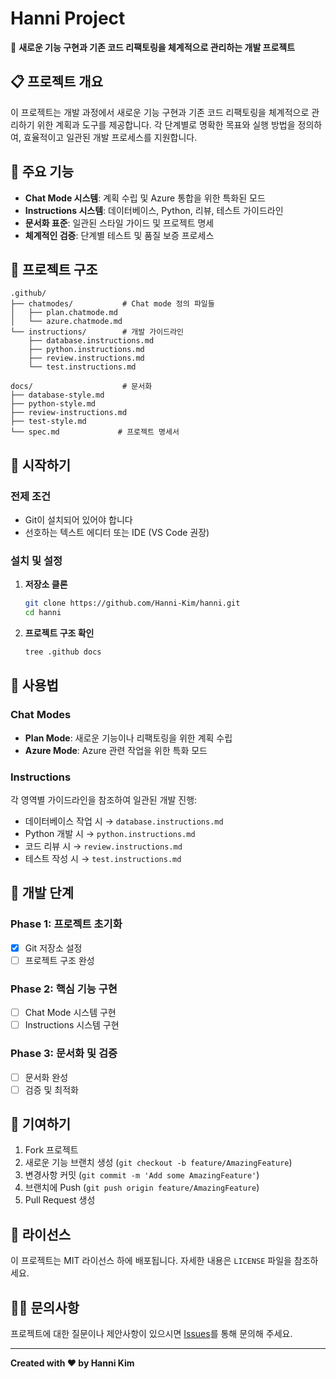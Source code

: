# Hanni Project

🚀 **새로운 기능 구현과 기존 코드 리팩토링을 체계적으로 관리하는 개발 프로젝트**

## 📋 프로젝트 개요

이 프로젝트는 개발 과정에서 새로운 기능 구현과 기존 코드 리팩토링을 체계적으로 관리하기 위한 계획과 도구를 제공합니다. 각 단계별로 명확한 목표와 실행 방법을 정의하여, 효율적이고 일관된 개발 프로세스를 지원합니다.

## 🎯 주요 기능

- **Chat Mode 시스템**: 계획 수립 및 Azure 통합을 위한 특화된 모드
- **Instructions 시스템**: 데이터베이스, Python, 리뷰, 테스트 가이드라인
- **문서화 표준**: 일관된 스타일 가이드 및 프로젝트 명세
- **체계적인 검증**: 단계별 테스트 및 품질 보증 프로세스

## 📂 프로젝트 구조

```
.github/
├── chatmodes/           # Chat mode 정의 파일들
│   ├── plan.chatmode.md
│   └── azure.chatmode.md
└── instructions/        # 개발 가이드라인
    ├── database.instructions.md
    ├── python.instructions.md
    ├── review.instructions.md
    └── test.instructions.md

docs/                    # 문서화
├── database-style.md
├── python-style.md
├── review-instructions.md
├── test-style.md
└── spec.md             # 프로젝트 명세서
```

## 🚀 시작하기

### 전제 조건
- Git이 설치되어 있어야 합니다
- 선호하는 텍스트 에디터 또는 IDE (VS Code 권장)

### 설치 및 설정

1. **저장소 클론**
   ```bash
   git clone https://github.com/Hanni-Kim/hanni.git
   cd hanni
   ```

2. **프로젝트 구조 확인**
   ```bash
   tree .github docs
   ```

## 📖 사용법

### Chat Modes
- **Plan Mode**: 새로운 기능이나 리팩토링을 위한 계획 수립
- **Azure Mode**: Azure 관련 작업을 위한 특화 모드

### Instructions
각 영역별 가이드라인을 참조하여 일관된 개발 진행:
- 데이터베이스 작업 시 → `database.instructions.md`
- Python 개발 시 → `python.instructions.md`
- 코드 리뷰 시 → `review.instructions.md`
- 테스트 작성 시 → `test.instructions.md`

## 🔧 개발 단계

### Phase 1: 프로젝트 초기화
- [x] Git 저장소 설정
- [ ] 프로젝트 구조 완성

### Phase 2: 핵심 기능 구현
- [ ] Chat Mode 시스템 구현
- [ ] Instructions 시스템 구현

### Phase 3: 문서화 및 검증
- [ ] 문서화 완성
- [ ] 검증 및 최적화

## 🤝 기여하기

1. Fork 프로젝트
2. 새로운 기능 브랜치 생성 (`git checkout -b feature/AmazingFeature`)
3. 변경사항 커밋 (`git commit -m 'Add some AmazingFeature'`)
4. 브랜치에 Push (`git push origin feature/AmazingFeature`)
5. Pull Request 생성

## 📄 라이선스

이 프로젝트는 MIT 라이선스 하에 배포됩니다. 자세한 내용은 `LICENSE` 파일을 참조하세요.

## 🙋‍♀️ 문의사항

프로젝트에 대한 질문이나 제안사항이 있으시면 [Issues](https://github.com/Hanni-Kim/hanni/issues)를 통해 문의해 주세요.

---

**Created with ❤️ by Hanni Kim**